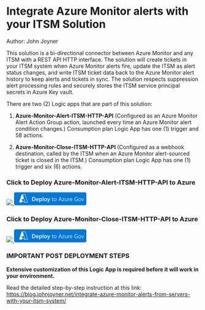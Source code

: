 # Integrate Azure Monitor alerts with your ITSM Solution
Author: John Joyner

This solution is a bi-directional connector between Azure Monitor and any ITSM with a REST API HTTP interface. The solution will create tickets in your ITSM system when Azure Monitor alerts fire, update the ITSM as alert status changes, and write ITSM ticket data back to the Azure Monitor alert history to keep alerts and tickets in sync. The solution respects suppression alert processing rules and securely stores the ITSM service principal secrets in Azure Key vault.

There are two (2) Logic apps that are part of this solution:

1. <b>Azure-Monitor-Alert-ITSM-HTTP-API</b> (Configured as an Azure Monitor Alert Action Group action, launched every time an Azure Monitor alert condition changes.) Consumption plan Logic App has one (1) trigger and 58 actions.

2. <b>Azure-Monitor-Close-ITSM-HTTP-API</b> (Configured as a webhook destination, called by the ITSM when an Azure Monitor alert-sourced ticket is closed in the ITSM.) Consumption plan Logic App has one (1) trigger and six (6) actions.

### Click to Deploy Azure-Monitor-Alert-ITSM-HTTP-API to Azure

<a href="https://portal.azure.com/#create/Microsoft.Template/uri/https%3A%2F%2Fraw.githubusercontent.com%2Fjohn-joyner%2FMicrosoft.Logic%2Frefs%2Fheads%2Fmain%2FIntegrate-Azure-Monitor-alerts-with-your-ITSM-Solution%2FAzure-Monitor-Alert-ITSM-HTTP-API.json" target="_blank">
    <img src="https://aka.ms/deploytoazurebutton"/>
</a>

<a href="https://portal.azure.us/#create/Microsoft.Template/uri/https%3A%2F%2Fraw.githubusercontent.com%2Fjohn-joyner%2FMicrosoft.Logic%2Frefs%2Fheads%2Fmain%2FIntegrate-Azure-Monitor-alerts-with-your-ITSM-Solution%2FAzure-Monitor-Alert-ITSM-HTTP-API.json" target="_blank">
<img src="https://raw.githubusercontent.com/Azure/azure-quickstart-templates/master/1-CONTRIBUTION-GUIDE/images/deploytoazuregov.png"/>
</a>

### Click to Deploy Azure-Monitor-Close-ITSM-HTTP-API to Azure

<a href="https://portal.azure.com/#create/Microsoft.Template/uri/https%3A%2F%2Fraw.githubusercontent.com%2Fjohn-joyner%2FMicrosoft.Logic%2Frefs%2Fheads%2Fmain%2FIntegrate%2520Azure%2520Monitor%2520alerts%2520with%2520your%2520ITSM%2520Solution%2FAzure-Monitor-Close-ITSM-HTTP-API.json" target="_blank">
    <img src="https://aka.ms/deploytoazurebutton"/>
</a>

<a href="https://portal.azure.us/#create/Microsoft.Template/uri/https%3A%2F%2Fraw.githubusercontent.com%2Fjohn-joyner%2FMicrosoft.Logic%2Frefs%2Fheads%2Fmain%2FIntegrate%2520Azure%2520Monitor%2520alerts%2520with%2520your%2520ITSM%2520Solution%2FAzure-Monitor-Close-ITSM-HTTP-API.json" target="_blank">
<img src="https://raw.githubusercontent.com/Azure/azure-quickstart-templates/master/1-CONTRIBUTION-GUIDE/images/deploytoazuregov.png"/>
</a>

### IMPORTANT POST DEPLOYMENT STEPS

<b>Extensive customization of this Logic App is required before it will work in your environment.</b> 

Read the detailed step-by-step instruction at this link: https://blog.johnjoyner.net/integrate-azure-monitor-alerts-from-servers-with-your-itsm-system/

